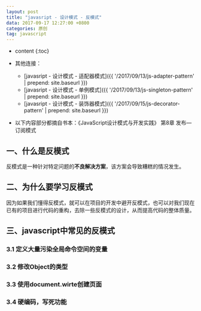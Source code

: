 ```yaml
---
layout: post
title: "javasript - 设计模式 - 反模式"
data: 2017-09-17 12:27:00 +0800
categories: 原创
tag: javascript
---
```

* content
{:toc}

* 其他连接：
    + [javasript - 设计模式 - 适配器模式]({{ '/2017/09/13/js-adapter-pattern' | prepend: site.baseurl }})
    + [javasript - 设计模式 - 单例模式]({{ '/2017/09/13/js-singleton-pattern' | prepend: site.baseurl }})
    + [javasript - 设计模式 - 装饰器模式]({{ '/2017/09/15/js-decorator-pattern' | prepend: site.baseurl }})
    
    
* 以下内容部分都摘自书本：《JavaScript设计模式与开发实践》 第8章 发布—订阅模式 

<!-- more -->

## 一、什么是反模式

反模式是一种针对特定问题的**不良解决方案**，该方案会导致糟糕的情况发生。

## 二、为什么要学习反模式

因为如果我们懂得反模式，就可以在项目的开发中避开反模式，也可以对我们现在已有的项目进行代码的重构，去除一些反模式的设计，从而提高代码的整体质量。

## 三、javascript中常见的反模式

### 3.1 定义大量污染全局命令空间的变量

### 3.2 修改Object的类型

### 3.3 使用document.wirte创建页面

### 3.4 硬编码，写死功能
